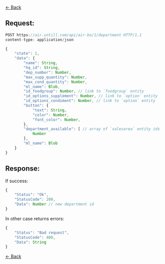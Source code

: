 [← Back](README.md)

## Request: 

```javascript
POST https://air.untill.com/api/air-bo/1/department HTTP/1.1
content-type: application/json

{
    "state": 1,
    "data": {
        "name": String,
        "hq_id": String,
        "dep_number": Number,
        "max_supp_quantity": Number,
        "max_cond_quantity": Number,
        "ml_name": Blob,
        "id_foodgroup": Number, // link to `foodgroup` entity
        "id_options_supplement": Number, // link to `option` entity
        "id_options_condiment": Number, // link to `option` entity
        "button": {
            "text": String,
            "color": Number,
            "font_color": Number,
        },
        "department_available": [ // array of `salesarea` entity ids
            Number 
        ],
        "ml_name": Blob
    }
}
```

## Response: 

If success:

```javascript 
{
    "Status": "Ok",
    "StatusCode": 200,
    "Data": Number // new department id
}
```

In other case returns errors:

```javascript
{
    "Status": "Bad request",
    "StatusCode": 400,
    "Data": String
}
```

[← Back](README.md)